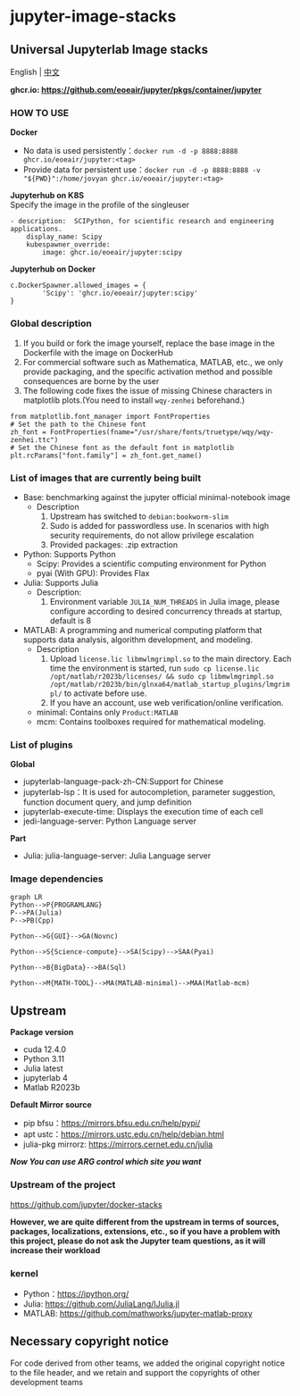 # jupyter-image-stacks

## Universal Jupyterlab Image stacks

English | [中文](README_CN.md)

**ghcr.io: https://github.com/eoeair/jupyter/pkgs/container/jupyter**

### HOW TO USE
**Docker**
* No data is used persistently：`docker run -d -p 8888:8888 ghcr.io/eoeair/jupyter:<tag>`  
* Provide data for persistent use：`docker run -d -p 8888:8888 -v "${PWD}":/home/jovyan ghcr.io/eoeair/jupyter:<tag>`

**Jupyterhub on K8S**  
Specify the image in the profile of the singleuser
```
- description:  SCIPython, for scientific research and engineering applications.
    display_name: Scipy
    kubespawner_override:
        image: ghcr.io/eoeair/jupyter:scipy
```

**Jupyterhub on Docker**
```
c.DockerSpawner.allowed_images = {
        'Scipy': 'ghcr.io/eoeair/jupyter:scipy'
}
```
### Global description
1. If you build or fork the image yourself, replace the base image in the Dockerfile with the image on DockerHub
2. For commercial software such as Mathematica, MATLAB, etc., we only provide packaging, and the specific activation method and possible consequences are borne by the user
3. The following code fixes the issue of missing Chinese characters in matplotlib plots.(You need to install `wqy-zenhei` beforehand.)
```
from matplotlib.font_manager import FontProperties
# Set the path to the Chinese font
zh_font = FontProperties(fname="/usr/share/fonts/truetype/wqy/wqy-zenhei.ttc")
# Set the Chinese font as the default font in matplotlib
plt.rcParams["font.family"] = zh_font.get_name()
```
### List of images that are currently being built
* Base: benchmarking against the jupyter official minimal-notebook image
    * Description
        1. Upstream has switched to `debian:bookworm-slim`
        2. Sudo is added for passwordless use. In scenarios with high security requirements, do not allow privilege escalation
        3. Provided packages: .zip extraction
* Python: Supports Python
    * Scipy: Provides a scientific computing environment for Python
    * pyai (With GPU): Provides Flax
* Julia: Supports Julia
    * Description:
        1. Environment variable `JULIA_NUM_THREADS` in Julia image, please configure according to desired concurrency threads at startup, default is 8
* MATLAB: A programming and numerical computing platform that supports data analysis, algorithm development, and modeling.
    * Description
        1. Upload `license.lic libmwlmgrimpl.so` to the main directory. Each time the environment is started, run `sudo cp license.lic /opt/matlab/r2023b/licenses/ && sudo cp libmwlmgrimpl.so /opt/matlab/r2023b/bin/glnxa64/matlab_startup_plugins/lmgrimpl/` to activate before use.
        2. If you have an account, use web verification/online verification.
    * minimal: Contains only `Product:MATLAB`
    * mcm: Contains toolboxes required for mathematical modeling.


### List of plugins

**Global**
* jupyterlab-language-pack-zh-CN:Support for Chinese
* jupyterlab-lsp：It is used for autocompletion, parameter suggestion, function document query, and jump definition
* jupyterlab-execute-time: Displays the execution time of each cell
* jedi-language-server: Python Language server

**Part**

* Julia: julia-language-server: Julia Language server

### Image dependencies
```mermaid
graph LR
Python-->P{PROGRAMLANG}
P-->PA(Julia)
P-->PB(Cpp)

Python-->G{GUI}-->GA(Novnc)

Python-->S{Science-compute}-->SA(Scipy)-->SAA(Pyai)

Python-->B{BigData}-->BA(Sql)

Python-->M{MATH-TOOL}-->MA(MATLAB-minimal)-->MAA(Matlab-mcm)
```

## Upstream

**Package version**
* cuda 12.4.0
* Python 3.11
* Julia latest
* jupyterlab 4
* Matlab R2023b

**Default Mirror source**
* pip bfsu：https://mirrors.bfsu.edu.cn/help/pypi/
* apt ustc：https://mirrors.ustc.edu.cn/help/debian.html
* julia-pkg mirrorz: https://mirrors.cernet.edu.cn/julia

***Now You can use ARG control which site you want***

### Upstream of the project
https://github.com/jupyter/docker-stacks

**However, we are quite different from the upstream in terms of sources, packages, localizations, extensions, etc., so if you have a problem with this project, please do not ask the Jupyter team questions, as it will increase their workload**

### kernel
* Python：https://ipython.org/
* Julia: https://github.com/JuliaLang/IJulia.jl
* MATLAB: https://github.com/mathworks/jupyter-matlab-proxy

## Necessary copyright notice
For code derived from other teams, we added the original copyright notice to the file header, and we retain and support the copyrights of other development teams